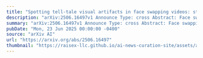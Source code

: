```yaml
---
title: "Spotting tell-tale visual artifacts in face swapping videos: strengths and pitfalls of CNN detectors"
description: "arXiv:2506.16497v1 Announce Type: cross Abstract: Face swapping manipulations in video streams represents an increasing threat in remote video communications, due to advances in automated and real-time tools. Recent literature proposes to characterize and exploit visual artifacts introduced in video frames by swapping algorithms when dealing with challenging physical scenes, such as face occlusions. This paper investigates the effectiveness of this approach by benchmarking CNN-based data-driven models on two data corpora (including a newly collected one) and analyzing generalization capabilities with respect to different acquisition sources and swapping algorithms. The results confirm excellent performance of general-purpose CNN architectures when operating within the same data source, but a significant difficulty in robustly characterizing occlusion-based visual cues across datasets. This highlights the need for specialized detection strategies to deal with such artifacts."
summary: "arXiv:2506.16497v1 Announce Type: cross Abstract: Face swapping manipulations in video streams represents an increasing threat in remote video communications, due to advances in automated and real-time tools. Recent literature proposes to characterize and exploit visual artifacts introduced in video frames by swapping algorithms when dealing with challenging physical scenes, such as face occlusions. This paper investigates the effectiveness of this approach by benchmarking CNN-based data-driven models on two data corpora (including a newly collected one) and analyzing generalization capabilities with respect to different acquisition sources and swapping algorithms. The results confirm excellent performance of general-purpose CNN architectures when operating within the same data source, but a significant difficulty in robustly characterizing occlusion-based visual cues across datasets. This highlights the need for specialized detection strategies to deal with such artifacts."
pubDate: "Mon, 23 Jun 2025 00:00:00 -0400"
source: "arXiv AI"
url: "https://arxiv.org/abs/2506.16497"
thumbnail: "https://raisex-llc.github.io/ai-news-curation-site/assets/arxiv.png"
---
```


